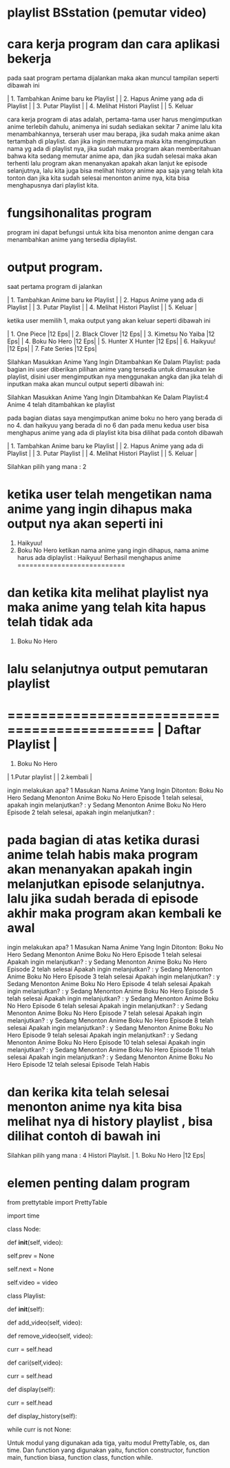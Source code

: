 # playlist BSstation (pemutar video)
# cara kerja program dan cara aplikasi bekerja

pada saat program pertama dijalankan maka akan muncul tampilan seperti dibawah ini

| 1. Tambahkan Anime baru ke Playlist                |
| 2. Hapus Anime yang ada di Playlist                |
| 3. Putar Playlist                                  |
| 4. Melihat  Histori Playlist                       |
| 5. Keluar                                        

cara kerja program di atas adalah, pertama-tama user harus mengimputkan anime terlebih dahulu, animenya ini sudah sediakan sekitar 7 anime lalu kita menambahkannya, terserah user mau berapa, jika sudah maka anime akan tertambah di playlist.
dan jika ingin memutarnya maka kita mengimputkan nama yg ada di playlist nya, jika sudah maka program akan memberitahuan bahwa kita sedang memutar anime apa, dan jika sudah selesai maka akan terhenti lalu program akan menanyakan apakah akan lanjut ke episode selanjutnya, 
lalu kita juga bisa melihat history anime apa saja yang telah kita tonton
dan jika kita sudah selesai menonton anime nya, kita bisa menghapusnya dari playlist kita.

# fungsihonalitas program
program  ini dapat befungsi untuk kita bisa menonton anime dengan cara menambahkan anime yang tersedia diplaylist. 

# output program.
saat pertama program di jalankan 

| 1. Tambahkan Anime baru ke Playlist                |
| 2. Hapus Anime yang ada di Playlist                |
| 3. Putar Playlist                                  |
| 4. Melihat  Histori Playlist                       |
| 5. Keluar                                          |

ketika user memilih 1, maka output yang akan keluar seperti dibawah ini


| 1. One Piece                |12 Eps|
| 2. Black Clover             |12 Eps|
| 3. Kimetsu No Yaiba         |12 Eps|
| 4. Boku No Hero             |12 Eps|
| 5. Hunter X Hunter          |12 Eps|
| 6. Haikyuu!                 |12 Eps|
| 7. Fate Series              |12 Eps|

Silahkan Masukkan Anime Yang Ingin Ditambahkan Ke Dalam Playlist:
pada bagian ini user diberikan pilihan anime yang tersedia untuk dimasukan ke playlist, disini user mengimputkan nya menggunakan angka
dan jika telah di inputkan maka akan muncul output seperti dibawah ini:

Silahkan Masukkan Anime Yang Ingin Ditambahkan Ke Dalam Playlist:4
Anime 4 telah ditambahkan ke playlist

pada bagian diatas saya mengimputkan anime boku no hero yang berada di no 4. dan haikyuu yang berada di no 6
dan pada menu kedua user bisa menghapus anime yang ada di playlist kita bisa dilihat pada contoh dibawah 

| 1. Tambahkan Anime baru ke Playlist                |
| 2. Hapus Anime yang ada di Playlist                |
| 3. Putar Playlist                                  |
| 4. Melihat  Histori Playlist                       |
| 5. Keluar                                          |


Silahkan pilih yang mana : 2

# ketika user telah mengetikan nama anime yang ingin dihapus maka output nya akan seperti ini

1. Haikyuu!
2. Boku No Hero
ketikan nama anime yang ingin dihapus, nama anime harus ada diplaylist : Haikyuu!
Berhasil menghapus anime 
===========================

# dan ketika kita melihat playlist nya maka anime yang telah kita hapus telah tidak ada

1. Boku No Hero

# lalu selanjutnya output pemutaran playlist

============================================
|             Daftar Playlist               |
============================================
1. Boku No Hero


|             1.Putar playlist             |
|             2.kembali                    |


ingin melakukan apa? 1
Masukan Nama Anime Yang Ingin Ditonton: Boku No Hero
Sedang Menonton Anime  Boku No Hero
Episode 1 telah selesai, apakah ingin melanjutkan? : y
Sedang Menonton Anime  Boku No Hero
Episode 2 telah selesai, apakah ingin melanjutkan? : 

# pada bagian di atas ketika durasi anime telah habis maka program akan menanyakan apakah ingin melanjutkan episode selanjutnya. lalu jika sudah berada di episode akhir maka program akan kembali ke awal

ingin melakukan apa? 1
Masukan Nama Anime Yang Ingin Ditonton: Boku No Hero
Sedang Menonton Anime  Boku No Hero
Episode 1 telah selesai
Apakah ingin melanjutkan? : y
Sedang Menonton Anime  Boku No Hero
Episode 2 telah selesai
Apakah ingin melanjutkan? : y
Sedang Menonton Anime  Boku No Hero
Episode 3 telah selesai
Apakah ingin melanjutkan? : y
Sedang Menonton Anime  Boku No Hero
Episode 4 telah selesai
Apakah ingin melanjutkan? : y
Sedang Menonton Anime  Boku No Hero
Episode 5 telah selesai
Apakah ingin melanjutkan? : y
Sedang Menonton Anime  Boku No Hero
Episode 6 telah selesai
Apakah ingin melanjutkan? : y
Sedang Menonton Anime  Boku No Hero
Episode 7 telah selesai
Apakah ingin melanjutkan? : y
Sedang Menonton Anime  Boku No Hero
Episode 8 telah selesai
Apakah ingin melanjutkan? : y
Sedang Menonton Anime  Boku No Hero
Episode 9 telah selesai
Apakah ingin melanjutkan? : y
Sedang Menonton Anime  Boku No Hero
Episode 10 telah selesai
Apakah ingin melanjutkan? : y
Sedang Menonton Anime  Boku No Hero
Episode 11 telah selesai
Apakah ingin melanjutkan? : y
Sedang Menonton Anime  Boku No Hero
Episode 12 telah selesai
Episode Telah Habis

# dan kerika kita telah selesai menonton anime nya kita  bisa melihat nya di history playlist , bisa dilihat contoh di bawah ini 

Silahkan pilih yang mana : 4
Histori Playlsit.
| 1. Boku No Hero             |12 Eps|


# elemen penting dalam program 
from prettytable import PrettyTable

import time

class Node:

def __init__(self, video):

self.prev = None

self.next = None

self.video = video

class Playlist:

def __init__(self):

def add_video(self, video):

def remove_video(self, video):

curr = self.head

def cari(self,video):

curr = self.head

def display(self):

curr = self.head

def display_history(self):

while curr is not None:

Untuk modul yang digunakan ada tiga, yaitu modul PrettyTable, os, dan time. Dan function yang digunakan yaitu, function constructor, function main, function biasa, function class, function while.

